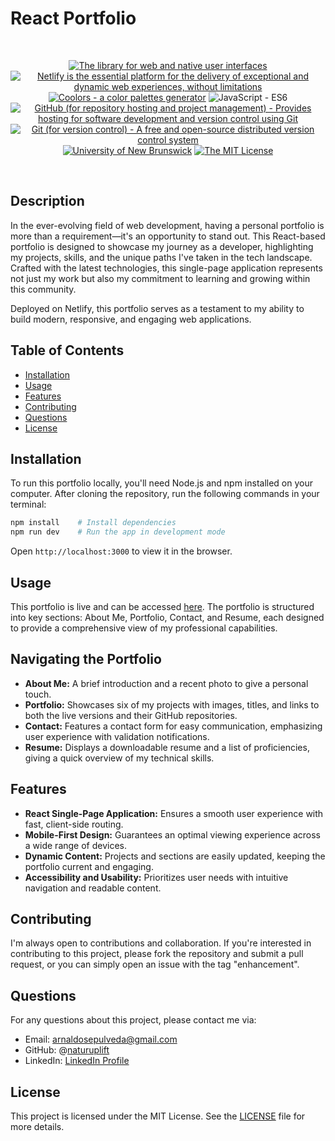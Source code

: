 # React Portfolio

<br/>
<p align="center">
    <a href="https://react.dev/">
        <img alt="The library for web and native user interfaces" src="https://img.shields.io/static/v1.svg?label=React.js&message=JS library&color=blueviolet" /></a>
    <a href="https://www.netlify.com/">
        <img alt="Netlify is the essential platform for the delivery of exceptional and dynamic web experiences, without limitations" src="https://img.shields.io/static/v1.svg?label=Netlify&message=deployment&color=yellowgreen" /></a>
    <a href="https://coolors.co/">
        <img alt="Coolors - a color palettes generator" src="https://img.shields.io/static/v1.svg?label=Coolors&message=palettes generator&color=green" /></a>
        <img alt="JavaScript - ES6" src="https://img.shields.io/static/v1.svg?label=JavaScript&message=ES6&color=violet" /></a>
    <a href="https://github.com/">
        <img alt="GitHub (for repository hosting and project management) - Provides hosting for software development and version control using Git" src="https://img.shields.io/static/v1.svg?label=GitHub&message=hosting&color=lightgrey" /></a>
    <a href="https://git-scm.com/">
        <img alt="Git (for version control) - A free and open-source distributed version control system" src="https://img.shields.io/static/v1.svg?label=Git&message=version control&color=black" /></a>
    <a href="https://unb.ca/cel/bootcamps/coding.html">
        <img alt="University of New Brunswick" src="https://img.shields.io/static/v1.svg?label=UNB&message=Bootcamp&color=red" /></a>
    <a href="https://opensource.org/license/mit/">
        <img alt="The MIT License" src="https://img.shields.io/static/v1.svg?label=License&message=MIT&color=lightgreen" /></a>
</p>
<br/>

## Description

In the ever-evolving field of web development, having a personal portfolio is more than a requirement—it's an opportunity to stand out. This React-based portfolio is designed to showcase my journey as a developer, highlighting my projects, skills, and the unique paths I've taken in the tech landscape. Crafted with the latest technologies, this single-page application represents not just my work but also my commitment to learning and growing within this community.

Deployed on Netlify, this portfolio serves as a testament to my ability to build modern, responsive, and engaging web applications.

## Table of Contents

- [Installation](#installation)
- [Usage](#usage)
- [Features](#features)
- [Contributing](#contributing)
- [Questions](#questions)
- [License](#license)

## Installation

To run this portfolio locally, you'll need Node.js and npm installed on your computer. After cloning the repository, run the following commands in your terminal:

```bash
npm install    # Install dependencies
npm run dev    # Run the app in development mode
```
Open `http://localhost:3000` to view it in the browser.

## Usage

This portfolio is live and can be accessed [here][react-portfolio]. The portfolio is structured into key sections: About Me, Portfolio, Contact, and Resume, each designed to provide a comprehensive view of my professional capabilities.

## Navigating the Portfolio

- **About Me:** A brief introduction and a recent photo to give a personal touch.
- **Portfolio:** Showcases six of my projects with images, titles, and links to both the live versions and their GitHub repositories.
- **Contact:** Features a contact form for easy communication, emphasizing user experience with validation notifications.
- **Resume:** Displays a downloadable resume and a list of proficiencies, giving a quick overview of my technical skills.

## Features

- **React Single-Page Application:** Ensures a smooth user experience with fast, client-side routing.
- **Mobile-First Design:** Guarantees an optimal viewing experience across a wide range of devices.
- **Dynamic Content:** Projects and sections are easily updated, keeping the portfolio current and engaging.
- **Accessibility and Usability:** Prioritizes user needs with intuitive navigation and readable content.

## Contributing

I'm always open to contributions and collaboration. If you're interested in contributing to this project, please fork the repository and submit a pull request, or you can simply open an issue with the tag "enhancement".

## Questions

For any questions about this project, please contact me via:

- Email: arnaldosepulveda@gmail.com
- GitHub: @[naturuplift](https://github.com/naturuplift)
- LinkedIn: [LinkedIn Profile](https://www.linkedin.com/in/arnaldo-sepulveda-7b321022/)

## License

This project is licensed under the MIT License. See the [LICENSE][MIT] file for more details.


[react-portfolio]: <>
[state-flow]: <https://github.com/naturuplift/ReactPortfolio/blob/main/assets/img/React%20Portfolio%20Flowchart%20v1.png>
[MIT]: <https://github.com/naturuplift/ReactPortfolio/blob/main/LICENSE>
